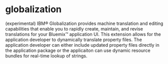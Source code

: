 # globalization
(experimental) IBM® Globalization provides machine translation and editing capabilities that enable you to rapidly create, maintain, and revise translations for your Bluemix™ application UI.  This extension allows for the application developer to dynamically translate property files.  The application developer can either include updated property files directly in the application package or the applicaiton can use dynamic resource bundles for real-time lookup of strings. 
